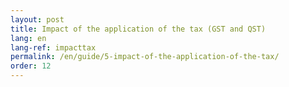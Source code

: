 ```yaml
---
layout: post
title: Impact of the application of the tax (GST and QST)
lang: en
lang-ref: impacttax
permalink: /en/guide/5-impact-of-the-application-of-the-tax/
order: 12
---
```

